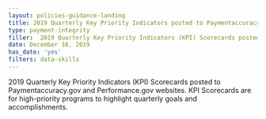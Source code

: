 ```yaml
---
layout: policies-guidance-landing
title: 2019 Quarterly Key Priority Indicators posted to Paymentaccuracy.gov
type: payment-integrity
filler:  2019 Quarterly Key Priority Indicators (KPI) Scorecards posted to Paymentaccuracy.gov and Performance.gov websites.  KPI Scorecards are for high-priority programs to highlight quarterly goals and accomplishments. 
date: December 16, 2019
has_date: 'yes'
filters: data-skills
---
```


2019 Quarterly Key Priority Indicators (KPI) Scorecards posted to Paymentaccuracy.gov and Performance.gov websites.  KPI Scorecards are for high-priority programs to highlight quarterly goals and accomplishments. 

